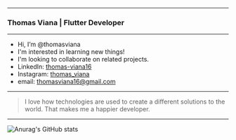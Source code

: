 
------------


### Thomas Viana | **Flutter Developer**  

------------


- Hi, I’m @thomasviana
- I'm interested in learning new things!
- I'm looking to collaborate on related projects.
- LinkedIn: [thomas-viana16](https://www.linkedin.com/in/thomas-viana-646230116/) 
- Instagram:  [thomas_viana](https://www.instagram.com/thomas_viana/)
- email: thomasviana16@gmail.com

------------

> I love how technologies are used to create a different solutions to the world. That makes me a happier developer.

------------



<!---
thomasviana/thomasviana is a ✨ special ✨ repository because its `README.md` (this file) appears on your GitHub profile.
You can click the Preview link to take a look at your changes.
--->

![Anurag's GitHub stats](https://github-readme-stats.vercel.app/api?thomasviana/thomasviana=anuraghazra&hide=contribs,prs)
